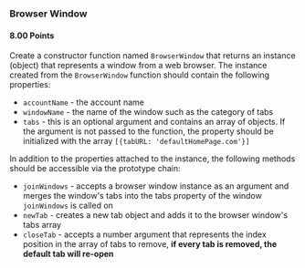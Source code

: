 ### Browser Window

#### 8.00 Points

Create a constructor function named `BrowserWindow` that returns an instance (object) that represents a window from a web browser.
The instance created from the `BrowserWindow` function should contain the following properties:

- `accountName` - the account name
- `windowName` - the name of the window such as the category of tabs
- `tabs` - this is an optional argument and contains an array of objects. If the argument is not passed to the function, the property
  should be initialized with the array `[{tabURL: 'defaultHomePage.com'}]`

In addition to the properties attached to the instance, the following methods should be accessible via the prototype chain:

- `joinWindows` - accepts a browser window instance as an argument and merges the window's tabs into the tabs property
  of the window `joinWindows` is called on
- `newTab` - creates a new tab object and adds it to the browser window's tabs array
- `closeTab` - accepts a number argument that represents the index position in the array of tabs to remove, **if every tab is removed, the default tab
  will re-open**
